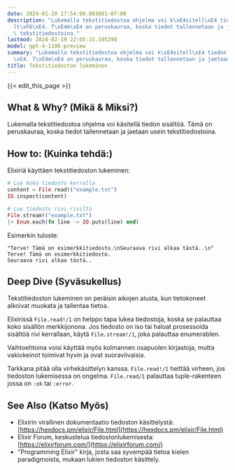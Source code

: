 ```yaml
---
date: 2024-01-20 17:54:09.803081-07:00
description: "Lukemalla tekstitiedostoa ohjelma voi k\xE4sitell\xE4 tiedon sis\xE4\
  lt\xF6\xE4. T\xE4m\xE4 on peruskauraa, koska tiedot tallennetaan ja jaetaan usein\
  \ tekstitiedostoina."
lastmod: 2024-02-19 22:05:15.185290
model: gpt-4-1106-preview
summary: "Lukemalla tekstitiedostoa ohjelma voi k\xE4sitell\xE4 tiedon sis\xE4lt\xF6\
  \xE4. T\xE4m\xE4 on peruskauraa, koska tiedot tallennetaan ja jaetaan usein tekstitiedostoina."
title: Tekstitiedoston lukeminen
---
```


{{< edit_this_page >}}

## What & Why? (Mikä & Miksi?)

Lukemalla tekstitiedostoa ohjelma voi käsitellä tiedon sisältöä. Tämä on peruskauraa, koska tiedot tallennetaan ja jaetaan usein tekstitiedostoina.

## How to: (Kuinka tehdä:)

Elixiriä käyttäen tekstitiedoston lukeminen:

```elixir
# Lue koko tiedosto kerralla
content = File.read!("example.txt")
IO.inspect(content)

# Lue tiedosto rivi riviltä
File.stream!("example.txt")
|> Enum.each(fn line -> IO.puts(line) end)
```

Esimerkin tuloste:

```
"Terve! Tämä on esimerkkitiedosto.\nSeuraava rivi alkaa tästä..\n"
Terve! Tämä on esimerkkitiedosto.
Seuraava rivi alkaa tästä..
```

## Deep Dive (Syväsukellus)

Tekstitiedoston lukeminen on peräisin aikojen alusta, kun tietokoneet alkoivat muokata ja tallentaa tietoa. 

Elixirissä `File.read!/1` on helppo tapa lukea tiedostoja, koska se palauttaa koko sisällön merkkijonona. Jos tiedosto on iso tai haluat prosessoida sisältöä rivi kerrallaan, käytä `File.stream!/1`, joka palauttaa enumerablen.

Vaihtoehtoina voisi käyttää myös kolmannen osapuolen kirjastoja, mutta vakiokeinot toimivat hyvin ja ovat suoraviivaisia.

Tarkkana pitää olla virhekäsittelyn kanssa. `File.read!/1` heittää virheen, jos tiedoston lukemisessa on ongelma. `File.read/1` palauttaa tuple-rakenteen jossa on `:ok` tai `:error`.

## See Also (Katso Myös)

- Elixirin virallinen dokumentaatio tiedoston käsittelystä: [https://hexdocs.pm/elixir/File.html](https://hexdocs.pm/elixir/File.html)
- Elixir Forum, keskustelua tiedostonlukemisesta: [https://elixirforum.com/](https://elixirforum.com/)
- "Programming Elixir" kirja, josta saa syvempää tietoa kielen paradigmoista, mukaan lukien tiedoston käsittely.
